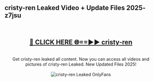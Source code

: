 <h2>cristy-ren Leaked Video + Update Files 2025- z7jsu</h2>
<br>
<div align="center">
<h2><a href="https://libra.edu.pl?cristy-ren" rel="nofollow">🔴 CLICK HERE 🌐==►► cristy-ren</a></h2>
<br>
Get cristy-ren leaked all content. Now you can access all videos and pictures of cristy-ren Leaked. New Updated Files 2025!
<br>
<br>
<a href="https://libra.edu.pl?cristy-ren" rel="nofollow" data-target="animated-image.originalLink"><img src="https://i.ibb.co.com/WyWwxjT/player-gif2.gif" alt="cristy-ren Leaked OnlyFans" style="max-width: 100%; display: inline-block;" data-target="animated-image.originalImage"></a>
</div>
<br>